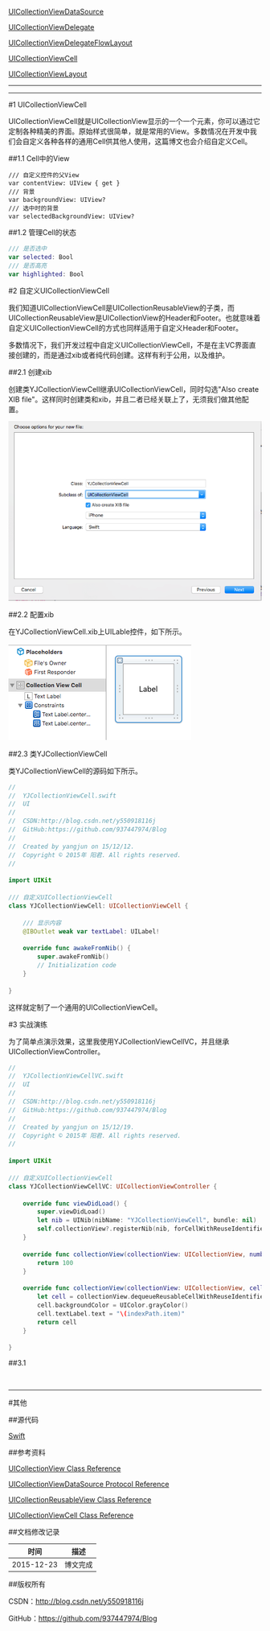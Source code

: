 [UICollectionViewDataSource](https://github.com/937447974/Blog/blob/master/IOS/Cocoa%20Touch%20Layer/UIKit/UICollectionViewDataSource.md)

[UICollectionViewDelegate](https://github.com/937447974/Blog/blob/master/IOS/Cocoa%20Touch%20Layer/UIKit/UICollectionViewDelegate.md)

[UICollectionViewDelegateFlowLayout](https://github.com/937447974/Blog/blob/master/IOS/Cocoa%20Touch%20Layer/UIKit/UICollectionViewDelegateFlowLayout.md)

[UICollectionViewCell](https://github.com/937447974/Blog/blob/master/IOS/Cocoa%20Touch%20Layer/UIKit/UICollectionViewCell.md)

[UICollectionViewLayout](https://github.com/937447974/Blog/blob/master/IOS/Cocoa%20Touch%20Layer/UIKit/UICollectionViewLayout.md)

---

---

#1 UICollectionViewCell

UICollectionViewCell就是UICollectionView显示的一个一个元素，你可以通过它定制各种精美的界面。原始样式很简单，就是常用的View。多数情况在开发中我们会自定义各种各样的通用Cell供其他人使用，这篇博文也会介绍自定义Cell。

##1.1 Cell中的View

```
/// 自定义控件的父View
var contentView: UIView { get }
/// 背景
var backgroundView: UIView?
/// 选中时的背景
var selectedBackgroundView: UIView?
```

##1.2 管理Cell的状态

```swift
/// 是否选中
var selected: Bool
/// 是否高亮
var highlighted: Bool
```

#2 自定义UICollectionViewCell

我们知道UICollectionViewCell是UICollectionReusableView的子类，而UICollectionReusableView是UICollectionView的Header和Footer。也就意味着自定义UICollectionViewCell的方式也同样适用于自定义Header和Footer。

多数情况下，我们开发过程中自定义UICollectionViewCell，不是在主VC界面直接创建的，而是通过xib或者纯代码创建。这样有利于公用，以及维护。

##2.1 创建xib

创建类YJCollectionViewCell继承UICollectionViewCell，同时勾选"Also create XIB file"。这样同时创建类和xib，并且二者已经关联上了，无须我们做其他配置。

![](https://raw.githubusercontent.com/937447974/Blog/master/Resources/2015122306.png)

##2.2 配置xib

在YJCollectionViewCell.xib上UILable控件，如下所示。

![](https://raw.githubusercontent.com/937447974/Blog/master/Resources/2015122307.png)

##2.3 类YJCollectionViewCell

类YJCollectionViewCell的源码如下所示。

```swift
//
//  YJCollectionViewCell.swift
//  UI
//
//  CSDN:http://blog.csdn.net/y550918116j
//  GitHub:https://github.com/937447974/Blog
//
//  Created by yangjun on 15/12/12.
//  Copyright © 2015年 阳君. All rights reserved.
//

import UIKit

/// 自定义UICollectionViewCell
class YJCollectionViewCell: UICollectionViewCell {

    /// 显示内容
    @IBOutlet weak var textLabel: UILabel!
    
    override func awakeFromNib() {
        super.awakeFromNib()
        // Initialization code
    }

}
```

这样就定制了一个通用的UICollectionViewCell。

#3 实战演练

为了简单点演示效果，这里我使用YJCollectionViewCellVC，并且继承UICollectionViewController。

```swift
//
//  YJCollectionViewCellVC.swift
//  UI
//
//  CSDN:http://blog.csdn.net/y550918116j
//  GitHub:https://github.com/937447974/Blog
//
//  Created by yangjun on 15/12/19.
//  Copyright © 2015年 阳君. All rights reserved.
//

import UIKit

/// 自定义UICollectionViewCell
class YJCollectionViewCellVC: UICollectionViewController {

    override func viewDidLoad() {
        super.viewDidLoad()
        let nib = UINib(nibName: "YJCollectionViewCell", bundle: nil)
        self.collectionView?.registerNib(nib, forCellWithReuseIdentifier: "customCell")
    }
    
    override func collectionView(collectionView: UICollectionView, numberOfItemsInSection section: Int) -> Int {
        return 100
    }
    
    override func collectionView(collectionView: UICollectionView, cellForItemAtIndexPath indexPath: NSIndexPath) -> UICollectionViewCell {
        let cell = collectionView.dequeueReusableCellWithReuseIdentifier("customCell", forIndexPath: indexPath) as! YJCollectionViewCell
        cell.backgroundColor = UIColor.grayColor()
        cell.textLabel.text = "\(indexPath.item)"
        return cell
    }

}
```

##3.1 

&#160;

----------

#其他

##源代码

[Swift](https://github.com/937447974/Swift)

##参考资料

[UICollectionView Class Reference](https://developer.apple.com/library/ios/documentation/UIKit/Reference/UICollectionView_class/index.html)

[UICollectionViewDataSource Protocol Reference](https://developer.apple.com/library/ios/documentation/UIKit/Reference/UICollectionViewDataSource_protocol/index.html)

[UICollectionReusableView Class Reference](https://developer.apple.com/library/ios/documentation/UIKit/Reference/UICollectionReusableView_class/index.html)

[UICollectionViewCell Class Reference](https://developer.apple.com/library/ios/documentation/UIKit/Reference/UICollectionViewCell_class/index.html)

##文档修改记录

| 时间 | 描述 |
| ---- | ---- |
| 2015-12-23 | 博文完成 |

##版权所有

CSDN：http://blog.csdn.net/y550918116j

GitHub：https://github.com/937447974/Blog